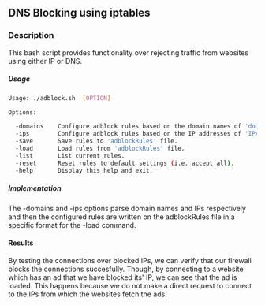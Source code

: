 ## DNS Blocking using iptables

### Description

This bash script provides functionality over rejecting traffic from websites using either IP or DNS.

##### Usage
```bash
Usage: ./adblock.sh  [OPTION]

Options:

  -domains	  Configure adblock rules based on the domain names of 'domainNames.txt' file.
  -ips		  Configure adblock rules based on the IP addresses of 'IPAddresses.txt' file.
  -save		  Save rules to 'adblockRules' file.
  -load		  Load rules from 'adblockRules' file.
  -list		  List current rules.
  -reset	  Reset rules to default settings (i.e. accept all).
  -help		  Display this help and exit.

```

##### Implementation

The -domains and -ips options parse domain names and IPs respectively and then 
the configured rules are written on the adblockRules file in a specific format for
the -load command.

#### Results

By testing the connections over blocked IPs, we can verify that our firewall
blocks the connections succesfully. Though, by connecting to a website which has 
an ad that we have blocked its' IP, we can see that the ad is loaded. This happens
because we do not make a direct request to connect to the IPs from which the websites
fetch the ads. 
